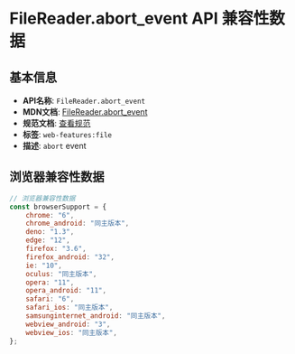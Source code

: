 # FileReader.abort_event API 兼容性数据

## 基本信息

- **API名称**: `FileReader.abort_event`
- **MDN文档**: [FileReader.abort_event](https://developer.mozilla.org/docs/Web/API/FileReader/abort_event)
- **规范文档**: [查看规范](https://w3c.github.io/FileAPI/#dfn-abort-event,https://w3c.github.io/FileAPI/#dfn-onabort)
- **标签**: `web-features:file`
- **描述**: `abort` event

## 浏览器兼容性数据

```javascript
// 浏览器兼容性数据
const browserSupport = {
    chrome: "6",
    chrome_android: "同主版本",
    deno: "1.3",
    edge: "12",
    firefox: "3.6",
    firefox_android: "32",
    ie: "10",
    oculus: "同主版本",
    opera: "11",
    opera_android: "11",
    safari: "6",
    safari_ios: "同主版本",
    samsunginternet_android: "同主版本",
    webview_android: "3",
    webview_ios: "同主版本",
};

```

